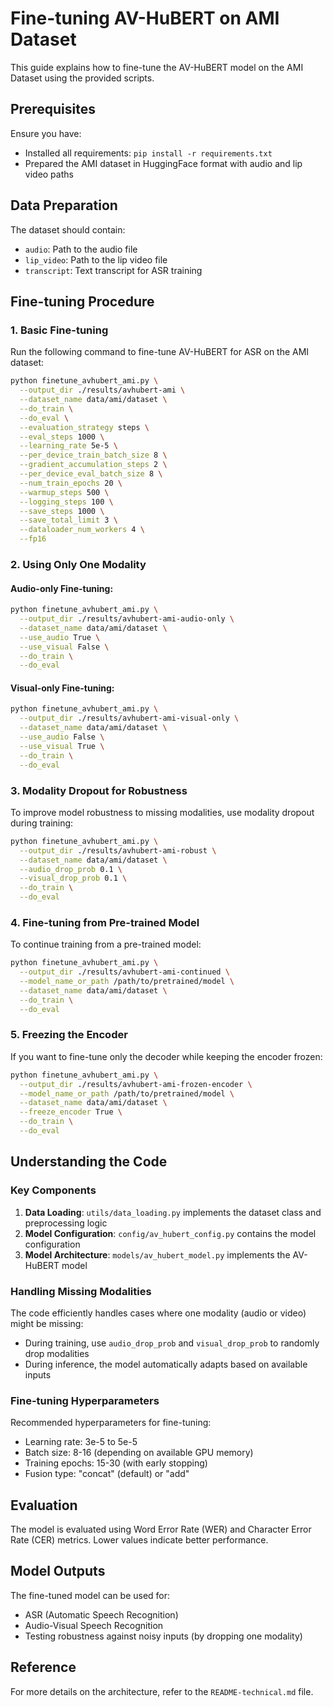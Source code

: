 # Fine-tuning AV-HuBERT on AMI Dataset

This guide explains how to fine-tune the AV-HuBERT model on the AMI Dataset using the provided scripts.

## Prerequisites

Ensure you have:
- Installed all requirements: `pip install -r requirements.txt`
- Prepared the AMI dataset in HuggingFace format with audio and lip video paths

## Data Preparation

The dataset should contain:
- `audio`: Path to the audio file
- `lip_video`: Path to the lip video file
- `transcript`: Text transcript for ASR training

## Fine-tuning Procedure

### 1. Basic Fine-tuning

Run the following command to fine-tune AV-HuBERT for ASR on the AMI dataset:

```bash
python finetune_avhubert_ami.py \
  --output_dir ./results/avhubert-ami \
  --dataset_name data/ami/dataset \
  --do_train \
  --do_eval \
  --evaluation_strategy steps \
  --eval_steps 1000 \
  --learning_rate 5e-5 \
  --per_device_train_batch_size 8 \
  --gradient_accumulation_steps 2 \
  --per_device_eval_batch_size 8 \
  --num_train_epochs 20 \
  --warmup_steps 500 \
  --logging_steps 100 \
  --save_steps 1000 \
  --save_total_limit 3 \
  --dataloader_num_workers 4 \
  --fp16
```

### 2. Using Only One Modality

#### Audio-only Fine-tuning:

```bash
python finetune_avhubert_ami.py \
  --output_dir ./results/avhubert-ami-audio-only \
  --dataset_name data/ami/dataset \
  --use_audio True \
  --use_visual False \
  --do_train \
  --do_eval
```

#### Visual-only Fine-tuning:

```bash
python finetune_avhubert_ami.py \
  --output_dir ./results/avhubert-ami-visual-only \
  --dataset_name data/ami/dataset \
  --use_audio False \
  --use_visual True \
  --do_train \
  --do_eval
```

### 3. Modality Dropout for Robustness

To improve model robustness to missing modalities, use modality dropout during training:

```bash
python finetune_avhubert_ami.py \
  --output_dir ./results/avhubert-ami-robust \
  --dataset_name data/ami/dataset \
  --audio_drop_prob 0.1 \
  --visual_drop_prob 0.1 \
  --do_train \
  --do_eval
```

### 4. Fine-tuning from Pre-trained Model

To continue training from a pre-trained model:

```bash
python finetune_avhubert_ami.py \
  --output_dir ./results/avhubert-ami-continued \
  --model_name_or_path /path/to/pretrained/model \
  --dataset_name data/ami/dataset \
  --do_train \
  --do_eval
```

### 5. Freezing the Encoder

If you want to fine-tune only the decoder while keeping the encoder frozen:

```bash
python finetune_avhubert_ami.py \
  --output_dir ./results/avhubert-ami-frozen-encoder \
  --model_name_or_path /path/to/pretrained/model \
  --dataset_name data/ami/dataset \
  --freeze_encoder True \
  --do_train \
  --do_eval
```

## Understanding the Code

### Key Components

1. **Data Loading**: `utils/data_loading.py` implements the dataset class and preprocessing logic
2. **Model Configuration**: `config/av_hubert_config.py` contains the model configuration
3. **Model Architecture**: `models/av_hubert_model.py` implements the AV-HuBERT model

### Handling Missing Modalities

The code efficiently handles cases where one modality (audio or video) might be missing:

- During training, use `audio_drop_prob` and `visual_drop_prob` to randomly drop modalities
- During inference, the model automatically adapts based on available inputs

### Fine-tuning Hyperparameters

Recommended hyperparameters for fine-tuning:

- Learning rate: 3e-5 to 5e-5
- Batch size: 8-16 (depending on available GPU memory)
- Training epochs: 15-30 (with early stopping)
- Fusion type: "concat" (default) or "add"

## Evaluation

The model is evaluated using Word Error Rate (WER) and Character Error Rate (CER) metrics. Lower values indicate better performance.

## Model Outputs

The fine-tuned model can be used for:
- ASR (Automatic Speech Recognition)
- Audio-Visual Speech Recognition
- Testing robustness against noisy inputs (by dropping one modality)

## Reference

For more details on the architecture, refer to the `README-technical.md` file.